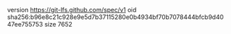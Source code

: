 version https://git-lfs.github.com/spec/v1
oid sha256:b96e8c21c928e9e5d7b37115280e0b4934bf70b7078444bfcb9d4047ee755753
size 7652
